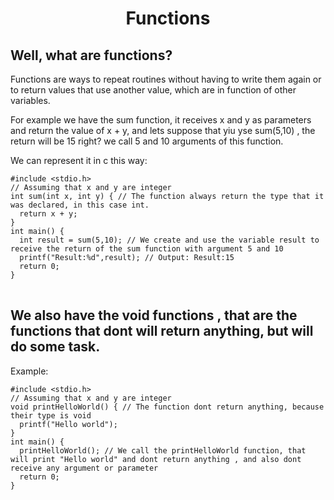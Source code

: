 <h1 align="center">Functions</h1>
<h2>Well, what are functions?</h2>
<p> 
Functions are ways to repeat routines without having to write them again or to return values that use another value, which are in function of other variables.
</p>
<p>For example we have the sum function, it receives x and y as parameters and return the value of x + y, and lets suppose that yiu yse sum(5,10) , the return will be 15 right? we call 5 and 10 arguments of this function.</p>
<p>We can represent it in c this way:</p>
<pre>
<code>#include &lt;stdio.h&gt;
// Assuming that x and y are integer
int sum(int x, int y) { // The function always return the type that it was declared, in this case int.
  return x + y;
}
int main() {
  int result = sum(5,10); // We create and use the variable result to receive the return of the sum function with argument 5 and 10
  printf("Result:%d",result); // Output: Result:15
  return 0;
}
</code>
</pre>
<h2>We also have the void functions , that are the functions that dont will return anything, but will do some task. </h2>
<p>Example:</p>
<pre>
<code>#include &lt;stdio.h&gt;
// Assuming that x and y are integer
void printHelloWorld() { // The function dont return anything, because their type is void
  printf("Hello world");
}
int main() {
  printHelloWorld(); // We call the printHelloWorld function, that will print "Hello world" and dont return anything , and also dont receive any argument or parameter
  return 0;
}
</code>
</pre>

